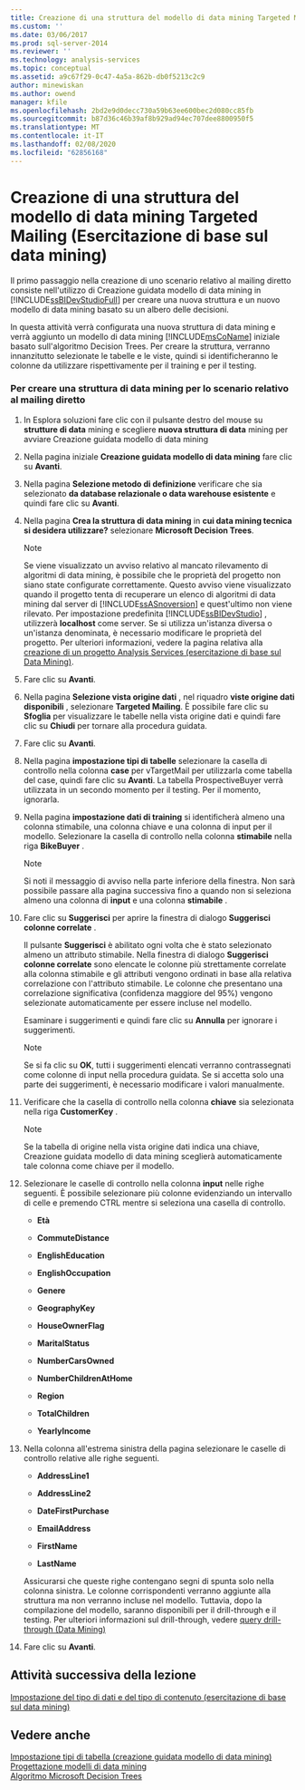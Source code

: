 ```yaml
---
title: Creazione di una struttura del modello di data mining Targeted Mailing (esercitazione di base sul data mining) | Microsoft Docs
ms.custom: ''
ms.date: 03/06/2017
ms.prod: sql-server-2014
ms.reviewer: ''
ms.technology: analysis-services
ms.topic: conceptual
ms.assetid: a9c67f29-0c47-4a5a-862b-db0f5213c2c9
author: minewiskan
ms.author: owend
manager: kfile
ms.openlocfilehash: 2bd2e9d0decc730a59b63ee600bec2d080cc85fb
ms.sourcegitcommit: b87d36c46b39af8b929ad94ec707dee8800950f5
ms.translationtype: MT
ms.contentlocale: it-IT
ms.lasthandoff: 02/08/2020
ms.locfileid: "62856168"
---
```

# <a name="creating-a-targeted-mailing-mining-model-structure-basic-data-mining-tutorial"></a>Creazione di una struttura del modello di data mining Targeted Mailing (Esercitazione di base sul data mining)
  Il primo passaggio nella creazione di uno scenario relativo al mailing diretto consiste nell'utilizzo di Creazione guidata modello di data mining in [!INCLUDE[ssBIDevStudioFull](../includes/ssbidevstudiofull-md.md)] per creare una nuova struttura e un nuovo modello di data mining basato su un albero delle decisioni.  
  
 In questa attività verrà configurata una nuova struttura di data mining e verrà aggiunto un modello di data mining [!INCLUDE[msCoName](../includes/msconame-md.md)] iniziale basato sull'algoritmo Decision Trees. Per creare la struttura, verranno innanzitutto selezionate le tabelle e le viste, quindi si identificheranno le colonne da utilizzare rispettivamente per il training e per il testing.  
  
### <a name="to-create-a-mining-structure-for-the-targeted-mailing-scenario"></a>Per creare una struttura di data mining per lo scenario relativo al mailing diretto  
  
1.  In Esplora soluzioni fare clic con il pulsante destro del mouse su **strutture di data** mining e scegliere **nuova struttura di data** mining per avviare Creazione guidata modello di data mining  
  
2.  Nella pagina iniziale **Creazione guidata modello di data mining** fare clic su **Avanti**.  
  
3.  Nella pagina **Selezione metodo di definizione** verificare che sia selezionato **da database relazionale o data warehouse esistente** e quindi fare clic su **Avanti**.  
  
4.  Nella pagina **Crea la struttura di data mining** in **cui data mining tecnica si desidera utilizzare?** selezionare **Microsoft Decision Trees**.  
  
    > [!NOTE]  
    >  Se viene visualizzato un avviso relativo al mancato rilevamento di algoritmi di data mining, è possibile che le proprietà del progetto non siano state configurate correttamente. Questo avviso viene visualizzato quando il progetto tenta di recuperare un elenco di algoritmi di data mining dal server di [!INCLUDE[ssASnoversion](../includes/ssasnoversion-md.md)] e quest'ultimo non viene rilevato. Per impostazione predefinita [!INCLUDE[ssBIDevStudio](../includes/ssbidevstudio-md.md)] , utilizzerà **localhost** come server. Se si utilizza un'istanza diversa o un'istanza denominata, è necessario modificare le proprietà del progetto. Per ulteriori informazioni, vedere la pagina relativa alla [creazione di un progetto Analysis Services &#40;esercitazione di base sul Data Mining&#41;](../../2014/tutorials/creating-an-analysis-services-project-basic-data-mining-tutorial.md).  
  
5.  Fare clic su **Avanti**.  
  
6.  Nella pagina **Selezione vista origine dati** , nel riquadro **viste origine dati disponibili** , selezionare **Targeted Mailing**. È possibile fare clic su **Sfoglia** per visualizzare le tabelle nella vista origine dati e quindi fare clic su **Chiudi** per tornare alla procedura guidata.  
  
7.  Fare clic su **Avanti**.  
  
8.  Nella pagina **impostazione tipi di tabelle** selezionare la casella di controllo nella colonna **case** per vTargetMail per utilizzarla come tabella del case, quindi fare clic su **Avanti**. La tabella ProspectiveBuyer verrà utilizzata in un secondo momento per il testing. Per il momento, ignorarla.  
  
9. Nella pagina **impostazione dati di training** si identificherà almeno una colonna stimabile, una colonna chiave e una colonna di input per il modello. Selezionare la casella di controllo nella colonna **stimabile** nella riga **BikeBuyer** .  
  
    > [!NOTE]  
    >  Si noti il messaggio di avviso nella parte inferiore della finestra. Non sarà possibile passare alla pagina successiva fino a quando non si seleziona almeno una colonna di **input** e una colonna **stimabile** .  
  
10. Fare clic su **Suggerisci** per aprire la finestra di dialogo **Suggerisci colonne correlate** .  
  
     Il pulsante **Suggerisci** è abilitato ogni volta che è stato selezionato almeno un attributo stimabile. Nella finestra di dialogo **Suggerisci colonne correlate** sono elencate le colonne più strettamente correlate alla colonna stimabile e gli attributi vengono ordinati in base alla relativa correlazione con l'attributo stimabile. Le colonne che presentano una correlazione significativa (confidenza maggiore del 95%) vengono selezionate automaticamente per essere incluse nel modello.  
  
     Esaminare i suggerimenti e quindi fare clic su **Annulla** per ignorare i suggerimenti.  
  
    > [!NOTE]  
    >  Se si fa clic su **OK**, tutti i suggerimenti elencati verranno contrassegnati come colonne di input nella procedura guidata. Se si accetta solo una parte dei suggerimenti, è necessario modificare i valori manualmente.  
  
11. Verificare che la casella di controllo nella colonna **chiave** sia selezionata nella riga **CustomerKey** .  
  
    > [!NOTE]  
    >  Se la tabella di origine nella vista origine dati indica una chiave, Creazione guidata modello di data mining sceglierà automaticamente tale colonna come chiave per il modello.  
  
12. Selezionare le caselle di controllo nella colonna **input** nelle righe seguenti. È possibile selezionare più colonne evidenziando un intervallo di celle e premendo CTRL mentre si seleziona una casella di controllo.  
  
    -   **Età**  
  
    -   **CommuteDistance**  
  
    -   **EnglishEducation**  
  
    -   **EnglishOccupation**  
  
    -   **Genere**  
  
    -   **GeographyKey**  
  
    -   **HouseOwnerFlag**  
  
    -   **MaritalStatus**  
  
    -   **NumberCarsOwned**  
  
    -   **NumberChildrenAtHome**  
  
    -   **Region**  
  
    -   **TotalChildren**  
  
    -   **YearlyIncome**  
  
13. Nella colonna all'estrema sinistra della pagina selezionare le caselle di controllo relative alle righe seguenti.  
  
    -   **AddressLine1**  
  
    -   **AddressLine2**  
  
    -   **DateFirstPurchase**  
  
    -   **EmailAddress**  
  
    -   **FirstName**  
  
    -   **LastName**  
  
     Assicurarsi che queste righe contengano segni di spunta solo nella colonna sinistra. Le colonne corrispondenti verranno aggiunte alla struttura ma non verranno incluse nel modello. Tuttavia, dopo la compilazione del modello, saranno disponibili per il drill-through e il testing. Per ulteriori informazioni sul drill-through, vedere [query drill-through &#40;Data Mining&#41;](../../2014/analysis-services/data-mining/drillthrough-queries-data-mining.md)  
  
14. Fare clic su **Avanti**.  
  
## <a name="next-task-in-lesson"></a>Attività successiva della lezione  
 [Impostazione del tipo di dati e del tipo di contenuto &#40;esercitazione di base sul data mining&#41;](../../2014/tutorials/specifying-the-data-type-and-content-type-basic-data-mining-tutorial.md)  
  
## <a name="see-also"></a>Vedere anche  
 [Impostazione tipi di tabella &#40;creazione guidata modello di data mining&#41;](../../2014/analysis-services/specify-table-types-data-mining-wizard.md)   
 [Progettazione modelli di data mining](../../2014/analysis-services/data-mining/data-mining-designer.md)   
 [Algoritmo Microsoft Decision Trees](../../2014/analysis-services/data-mining/microsoft-decision-trees-algorithm.md)  
  
  
